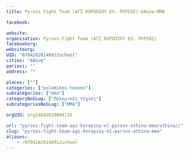 ```yaml
---
title: Pyrsos Fight Team (ΑΓΣ ΚΟΡΩΠΙΟΥ ΕΛ. ΠΥΡΣΟΣ)-Αθήνα-MMA

facebook:

website:
organisation: Pyrsos Fight Team (ΑΓΣ ΚΟΡΩΠΙΟΥ ΕΛ. ΠΥΡΣΟΣ)
facebookorg:
websiteorg:
UID: "07042020140912school"
cities: "Αθήνα"
perioxi: ""
address: ""

places: [""]
categories: ["polemikes-texnes"]
subcategories: ["mma"]
categoryNoSLug: ["Πολεμικές τέχνες"]
subcategoriesNoSLug: ["MMA"]

orgUID: org14042020004715

url: "pyrsos-fight-team-ags-koropioy-el-pyrsos-athina-mma/athina//"
slug: "pyrsos-fight-team-ags-koropioy-el-pyrsos-athina-mma"
aliases:
    - /07042020140912school
---
```





